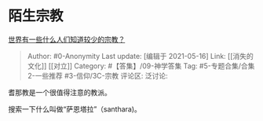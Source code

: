 # 陌生宗教
[世界有一些什么人们知道较少的宗教？](https://www.zhihu.com/question/23916121/answer/1840900023)

> Author: #0-Anonymity
> Last update: [编辑于 2021-05-16]
> Link: [[消失的文化]] [[对立]]
> Category: #【答集】/09-神学答集
> Tag: #5-专题合集/合集2-一些推荐 #3-信仰/3C-宗教
> 评论区:
> 泛讨论:

耆那教是一个很值得注意的教派。

搜索一下什么叫做“萨恩塔拉”（santhara)。

